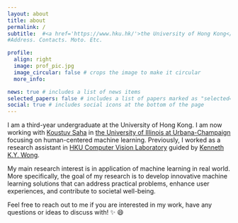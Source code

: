 ```yaml
---
layout: about
title: about
permalink: /
subtitle:  #<a href='https://www.hku.hk/'>the University of Hong Kong</a> 
#Address. Contacts. Moto. Etc.

profile:
  align: right
  image: prof_pic.jpg
  image_circular: false # crops the image to make it circular
  more_info: 

news: true # includes a list of news items
selected_papers: false # includes a list of papers marked as "selected={true}"
social: true # includes social icons at the bottom of the page
---
```




I am a third-year undergraduate at the University of Hong Kong. I am now working with [Koustuv Saha](https://koustuv.com/) in [the University of Illinois at Urbana-Champaign](https://cs.illinois.edu/)  focusing on human-centered machine learning. Previously, I worked as a research assistant in [HKU Computer Vision Laboratory]() guided by [Kenneth K.Y. Wong](https://i.cs.hku.hk/~kykwong/index.html).

My main research interest is in application of machine learning in real world. More specifically, the goal of my research is to develop innovative machine learning solutions that can address practical problems, enhance user experiences, and contribute to societal well-being. 

Feel free to reach out to me if you are interested in my work, have any questions or ideas to discuss with! :sparkles: :smile:

